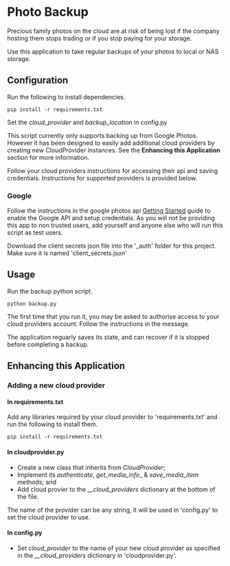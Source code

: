 # Photo Backup
Precious family photos on the cloud are at risk of being lost if the company 
hosting them stops trading or if you stop paying for your storage.

Use this application to take regular backups of your photos to local or NAS 
storage.

## Configuration
Run the following to install dependencies.

```
pip install -r requirements.txt
```

Set the _cloud_provider_ and *backup_location* in config.py

This script currently only supports backing up from Google Photos. However it 
has been designed to easily add additional cloud providers by creating new 
CloudProvider instances. See the **Enhancing this Application** section for 
more information.

Follow your cloud providers instructions for accessing their api and saving 
credentials. Instructions for supported providers is provided below.

### Google
Follow the instructions in the google photos api 
[Getting Started](https://developers.google.com/photos/library/guides/get-started) 
guide to enable the Google API and setup credentials. As you will not be 
providing this app to non trusted users, add yourself and anyone else who will 
run this script as test users.

Download the client secrets json file into the '_auth' folder for this project. 
Make sure it is named 'client_secrets.json'

## Usage
Run the backup python script. 

```
python backup.py
```

The first time that you run it, you may be asked to authorise access to your 
cloud providers account. Follow the instructions in the message.

The application reguarly saves its state, and can recover if it is stopped 
before completing a backup.

## Enhancing this Application

### Adding a new cloud provider

#### In requirements.txt
Add any libraries required by your cloud provider to 'requirements.txt' and run 
the following to install them.

```
pip install -r requirements.txt
```

#### In cloudprovider.py
* Create a new class that inherits from _CloudProvider_;
* Implement its _authenticate_, *get_media_info*_ & *save_media_item* methods; and
* Add cloud provier to the *__cloud_providers* dictionary at the bottom of the 
file.

The name of the provider can be any string, it will be used in 'config.py' 
to set the cloud provider to use.

#### In config.py
* Set *cloud_provider* to the name of your new cloud provider as specified in 
the *__cloud_providers* dictionary in 'cloudprovider.py'.  